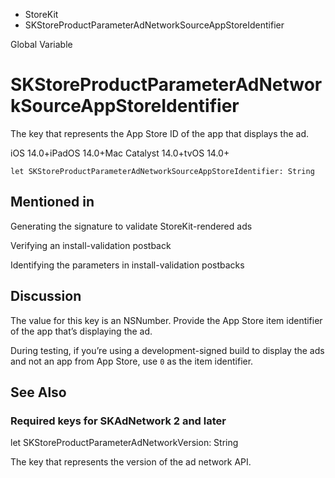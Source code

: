 

- StoreKit
-  SKStoreProductParameterAdNetworkSourceAppStoreIdentifier 

Global Variable

# SKStoreProductParameterAdNetworkSourceAppStoreIdentifier

The key that represents the App Store ID of the app that displays the ad.

iOS 14.0+iPadOS 14.0+Mac Catalyst 14.0+tvOS 14.0+

``` source
let SKStoreProductParameterAdNetworkSourceAppStoreIdentifier: String
```

## Mentioned in 

Generating the signature to validate StoreKit-rendered ads

Verifying an install-validation postback

Identifying the parameters in install-validation postbacks

## Discussion

The value for this key is an NSNumber. Provide the App Store item identifier of the app that’s displaying the ad.

During testing, if you’re using a development-signed build to display the ads and not an app from App Store, use `0` as the item identifier.

## See Also

### Required keys for SKAdNetwork 2 and later

let SKStoreProductParameterAdNetworkVersion: String

The key that represents the version of the ad network API.

